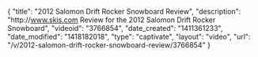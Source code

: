 {
    "title": "2012 Salomon Drift Rocker Snowboard Review",
    "description": "http:\/\/www.skis.com Review for the 2012 Salomon Drift Rocker Snowboard",
    "videoid": "3766854",
    "date_created": "1411361233",
    "date_modified": "1418182018",
    "type": "captivate",
    "layout": "video",
    "url": "\/v\/2012-salomon-drift-rocker-snowboard-review\/3766854"
}